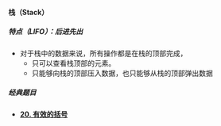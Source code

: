 #### 栈（Stack）

##### 特点（LIFO）：后进先出

- 对于栈中的数据来说，所有操作都是在栈的顶部完成，
  - 只可以查看栈顶部的元素。
  - 只能够向栈的顶部压入数据，也只能够从栈的顶部弹出数据



##### 经典题目

- #### [20. 有效的括号](https://leetcode-cn.com/problems/valid-parentheses/)


